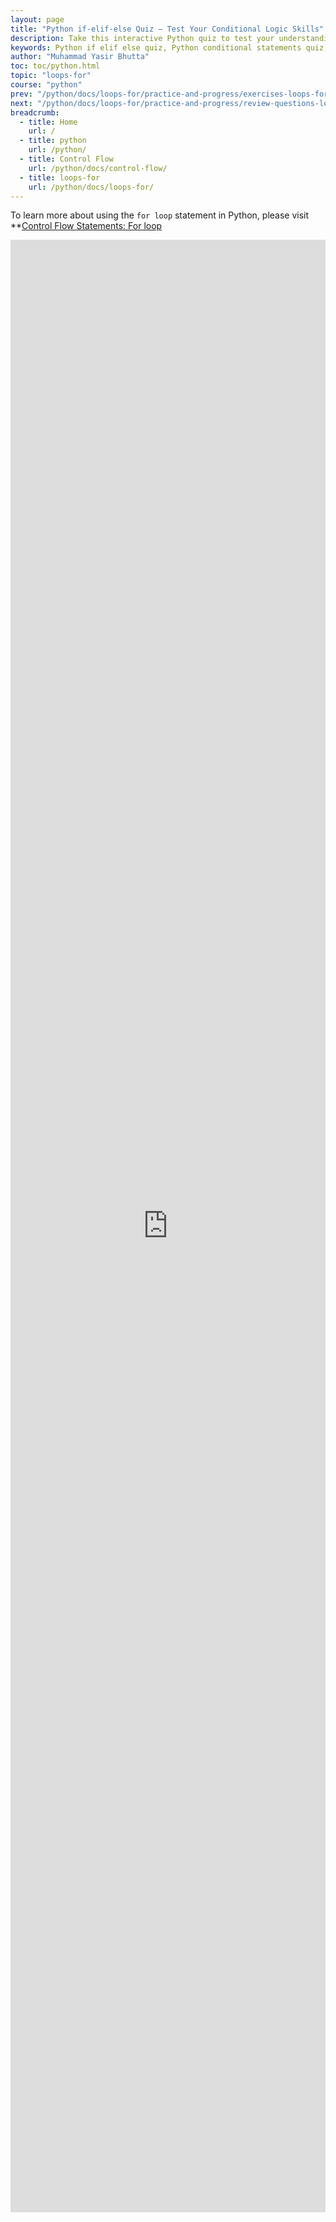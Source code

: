 ```yaml
---
layout: page
title: "Python if‑elif‑else Quiz – Test Your Conditional Logic Skills"
description: Take this interactive Python quiz to test your understanding of if‑elif‑else statements. Practice decision-making, syntax, and control flow with multiple choice questions for beginners.
keywords: Python if elif else quiz, Python conditional statements quiz, Python control flow quiz, Python if else MCQs, Python beginner quiz, test Python logic, Python decision making questions, Python programming quiz
author: "Muhammad Yasir Bhutta"
toc: toc/python.html
topic: "loops-for"
course: "python"
prev: "/python/docs/loops-for/practice-and-progress/exercises-loops-for.html"
next: "/python/docs/loops-for/practice-and-progress/review-questions-loops-for.html"
breadcrumb:
  - title: Home
    url: /
  - title: python
    url: /python/
  - title: Control Flow
    url: /python/docs/control-flow/
  - title: loops-for
    url: /python/docs/loops-for/
---
```


To learn more about using the `for loop` statement in Python, please visit **[Control Flow Statements: For loop](../index.md)

<iframe src="https://docs.google.com/forms/d/e/1FAIpQLSeZJ5GdqAvP8lmDKEISeRRvq-E7J10pTvoY5QMPoykg2bUwRA/viewform?embedded=true" width="100%" height="3156" frameborder="0" marginheight="0" marginwidth="0">Loading…</iframe>

<script async src="https://pagead2.googlesyndication.com/pagead/js/adsbygoogle.js?client=ca-pub-1602443888929206"
     crossorigin="anonymous"></script>
<!-- display square -->
<ins class="adsbygoogle"
     style="display:block"
     data-ad-client="ca-pub-1602443888929206"
     data-ad-slot="9845543342"
     data-ad-format="auto"
     data-full-width-responsive="true"></ins>
<script>
     (adsbygoogle = window.adsbygoogle || []).push({});
</script>